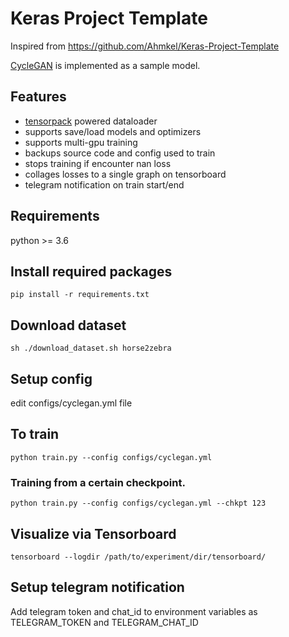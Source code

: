 ﻿# Keras Project Template
Inspired from https://github.com/Ahmkel/Keras-Project-Template

[CycleGAN](https://arxiv.org/pdf/1703.10593.pdf) is implemented as a sample model. 

## Features
- [tensorpack](https://github.com/tensorpack/tensorpack) powered dataloader
- supports save/load models and optimizers
- supports multi-gpu training
- backups source code and config used to train
- stops training if encounter nan loss
- collages losses to a single graph on tensorboard
- telegram notification on train start/end

## Requirements
python >= 3.6

## Install required packages
```shell
pip install -r requirements.txt
```

## Download dataset
```shell
sh ./download_dataset.sh horse2zebra
```

## Setup config
edit configs/cyclegan.yml file

## To train
```shell
python train.py --config configs/cyclegan.yml
```

### Training from a certain checkpoint.
```shell
python train.py --config configs/cyclegan.yml --chkpt 123
```


## Visualize via Tensorboard
```shell
tensorboard --logdir /path/to/experiment/dir/tensorboard/
```

## Setup telegram notification
Add telegram token and chat_id to environment variables as TELEGRAM_TOKEN and TELEGRAM_CHAT_ID
